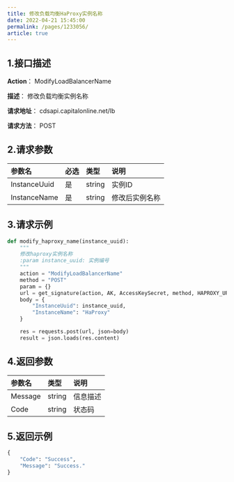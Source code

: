 ```yaml
---
title: 修改负载均衡HaProxy实例名称   
date: 2022-04-21 15:45:00
permalink: /pages/1233056/
article: true
---
```



## 1.接口描述

**Action**： ModifyLoadBalancerName

**描述**： 修改负载均衡实例名称

**请求地址**： cdsapi.capitalonline.net/lb

**请求方法**： POST

## 2.请求参数

| 参数名       | 必选 | 类型   | 说明           |
| :----------- | :--- | :----- | :------------- |
| InstanceUuid | 是   | string | 实例ID         |
| InstanceName | 是   | string | 修改后实例名称 |

## 3.请求示例

```python
def modify_haproxy_name(instance_uuid):
    """
    修改haproxy实例名称
    :param instance_uuid: 实例编号
    """
    action = "ModifyLoadBalancerName"
    method = "POST"
    param = {}
    url = get_signature(action, AK, AccessKeySecret, method, HAPROXY_URL, param=param)
    body = {
        "InstanceUuid": instance_uuid,
        "InstanceName": "HaProxy"
    }

    res = requests.post(url, json=body)
    result = json.loads(res.content)
```

## 4.返回参数

| 参数名  | 类型   | 说明     |
| :------ | :----- | :------- |
| Message | string | 信息描述 |
| Code    | string | 状态码   |

## 5.返回示例

```python
{
    "Code": "Success",
    "Message": "Success."
}
```

